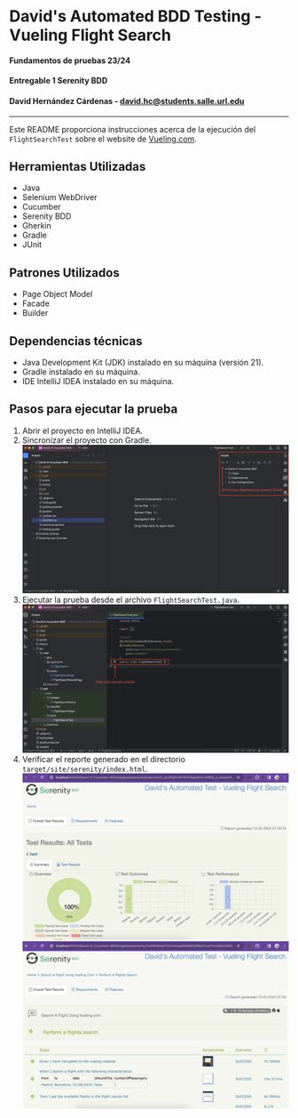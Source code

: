 # David's Automated BDD Testing - Vueling Flight Search

#### Fundamentos de pruebas 23/24
#### Entregable 1 Serenity BDD
#### David Hernández Cárdenas - [david.hc@students.salle.url.edu](david.hc@students.salle.url.edu)

---

Este README proporciona instrucciones acerca de la ejecución del `FlightSearchTest` sobre el website de [Vueling.com](https://www.vueling.com/).

## Herramientas Utilizadas

- Java
- Selenium WebDriver
- Cucumber
- Serenity BDD
- Gherkin
- Gradle
- JUnit

## Patrones Utilizados
- Page Object Model
- Facade
- Builder

## Dependencias técnicas

- Java Development Kit (JDK) instalado en su máquina (versión 21).
- Gradle instalado en su máquina.
- IDE IntelliJ IDEA instalado en su máquina.

## Pasos para ejecutar la prueba

1. Abrir el proyecto en IntelliJ IDEA.
2. Sincronizar el proyecto con Gradle.
![GradleSync.png](public%2FGradleSync.png)
3. Ejecutar la prueba desde el archivo `FlightSearchTest.java`.
![TestExecution.png](public%2FTestExecution.png)
4. Verificar el reporte generado en el directorio `target/site/serenity/index.html`.
![Report1.png](public%2FReport1.png)
![Report2.png](public%2FReport2.png)
